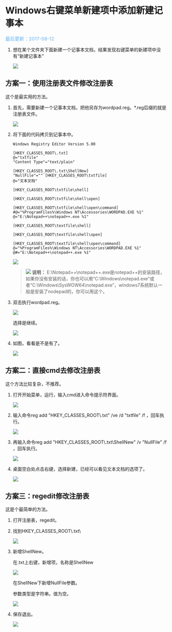 # Windows右键菜单新建项中添加新建记事本

<span style="color:rgb(100,180,246);font-size:11pt">最后更新：2017-08-12</span>

1. 想在某个文件夹下面新建一个记事本文档，结果发现右键菜单的新建项中没有“新建记事本”

   ![](images/zh-cn_image_0192208036.png)

## **方案一：使用注册表文件修改注册表**

这个是最实用的方法。

1. 首先，需要新建一个记事本文档，把他另存为wordpad.reg。\*.reg后缀的就是注册表文件。

   ![](images/zh-cn_image_0192208038.png)
2. 将下面的代码拷贝到记事本中。

   ```
   Windows Registry Editor Version 5.00 

   [HKEY_CLASSES_ROOT\.txt] 
   @="txtfile" 
   "Content Type"="text/plain" 

   [HKEY_CLASSES_ROOT\.txt\ShellNew] 
   "NullFile"="" [HKEY_CLASSES_ROOT\txtfile] 
   @="文本文档" 

   [HKEY_CLASSES_ROOT\txtfile\shell] 

   [HKEY_CLASSES_ROOT\txtfile\shell\open] 

   [HKEY_CLASSES_ROOT\txtfile\shell\open\command] 
   #@="%ProgramFiles%\Windows NT\Accessories\WORDPAD.EXE %1" 
   @="E:\Notepad++\notepad++.exe %1" 

   [HKEY_CLASSES_ROOT\textfile\shell] 

   [HKEY_CLASSES_ROOT\textfile\shell\open] 

   [HKEY_CLASSES_ROOT\textfile\shell\open\command] 
   @="%ProgramFiles%\Windows NT\Accessories\WORDPAD.EXE %1" 
   @#="E:\Notepad++\notepad++.exe %1"
   ```

   ![](images/zh-cn_image_0192208040.png)

   > ![](../public_resources/icon-note.gif) **说明：**
   > E:\\Notepad++\\notepad++.exe是notepad++的安装路径，如果你没有安装的话，你也可以用“C:\\Windows\\notepad.exe”或者“C:\\Windows\\SysWOW64\\notepad.exe”，windows7系统默认一般是安装了nodepad的，你可以用这个。
   >
3. 双击执行wordpad.reg。

   ![](images/zh-cn_image_0192208044.png)

   选择是继续。

   ![](images/zh-cn_image_0192208046.png)
4. 如图，看看是不是有了。

   ![](images/zh-cn_image_0192208048.png)

## **方案二：直接cmd去修改注册表**

这个方法比较复杂，不推荐。

1. 打开开始菜单，运行，输入cmd进入命令提示符界面。

   ![](images/zh-cn_image_0192208050.png)
2. 输入命令reg add "HKEY\_CLASSES\_ROOT\\.txt" /ve /d "txtfile" /f ，回车执行。

   ![](images/zh-cn_image_0192208052.png)
3. 再输入命令reg add "HKEY\_CLASSES\_ROOT\\.txt\\ShellNew" /v "NullFile" /f ，回车执行。

   ![](images/zh-cn_image_0192208054.png)
4. 桌面空白处点击右键，选择新建，已经可以看见文本文档的选项了。

   ![](images/zh-cn_image_0192208048.png)

## **方案三：regedit修改注册表**

这是个最简单的方法。

1. 打开注册表，regedit。
2. 找到HKEY\_CLASSES\_ROOT\\.txt\\

   ![](images/zh-cn_image_0192208056.png)
3. 新增ShellNew。

   在.txt上右键，新增项，名称是ShellNew

   ![](images/zh-cn_image_0192208058.png)

   在ShellNew下新增NullFile参数。

   参数类型是字符串。值为空。

   ![](images/zh-cn_image_0192208060.png)
4. 保存退出。

   ![](images/zh-cn_image_0192208048.png)
